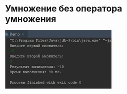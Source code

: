 # Умножение без оператора умножения
<Bbr>

![Результат](https://github.com/Nomlees/multip/blob/master/src/ru/zak/qest/1.jpg)
